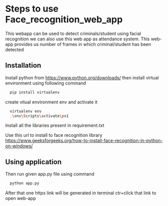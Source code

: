 
# Steps to use Face_recognition_web_app

This webapp can be used to detect criminals/student using facial recognition
we can also use this web app as attendance system.
This web-app provides us number of frames in which criminal/student has been detected 


## Installation

Install python from https://www.python.org/downloads/
then install virtual environment using following command

```bash
  pip install virtualenv

```
create vitual environment env and activate it
  
```bash
  virtualenv env
  .\env\Scripts\activate\ps1
``` 
Install all the libraries present in requirement.txt

Use this url to install to face recognition library
https://www.geeksforgeeks.org/how-to-install-face-recognition-in-python-on-windows/





## Using application
Then run given app.py file using command 
```bash
  python app.py
```
After that one https link will be generated in terminal
ctr+click that link to open web-app
